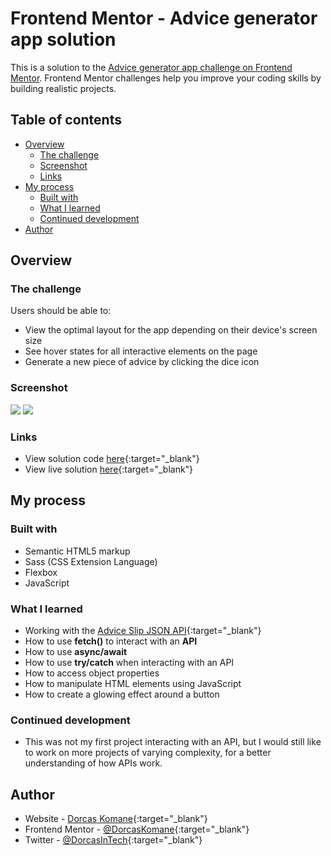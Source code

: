 # Frontend Mentor - Advice generator app solution

This is a solution to the [Advice generator app challenge on Frontend Mentor](https://www.frontendmentor.io/challenges/advice-generator-app-QdUG-13db). Frontend Mentor challenges help you improve your coding skills by building realistic projects.

## Table of contents

- [Overview](#overview)
  - [The challenge](#the-challenge)
  - [Screenshot](#screenshot)
  - [Links](#links)
- [My process](#my-process)
  - [Built with](#built-with)
  - [What I learned](#what-i-learned)
  - [Continued development](#continued-development)
- [Author](#author)

## Overview

### The challenge

Users should be able to:

- View the optimal layout for the app depending on their device's screen size
- See hover states for all interactive elements on the page
- Generate a new piece of advice by clicking the dice icon

### Screenshot

![](https://ibb.co/4KYNP5N)
![](https://ibb.co/KV7vmvh)


### Links

- View solution code [here](https://github.com/DorcasKomane/advice-generator-app){:target="_blank"}
- View live solution [here](https://fe-advice-generator.netlify.app){:target="_blank"}

## My process

### Built with

- Semantic HTML5 markup
- Sass (CSS Extension Language)
- Flexbox
- JavaScript

### What I learned

- Working with the [Advice Slip JSON API](https://api.adviceslip.com){:target="_blank"}
- How to use **fetch()** to interact with an **API**
- How to use **async/await**
- How to use **try/catch** when interacting with an API
- How to access object properties
- How to manipulate HTML elements using JavaScript
- How to create a glowing effect around a button

### Continued development

- This was not my first project interacting with an API, but I would still like to work on more projects of varying complexity, for a better understanding of how APIs work.

## Author

- Website - [Dorcas Komane](https://dorcas-portfolio-site.netlify.app/){:target="_blank"}
- Frontend Mentor - [@DorcasKomane](https://www.frontendmentor.io/profile/DorcasKomane){:target="_blank"}
- Twitter - [@DorcasInTech](https://www.twitter.com/DorcasInTech){:target="_blank"}
